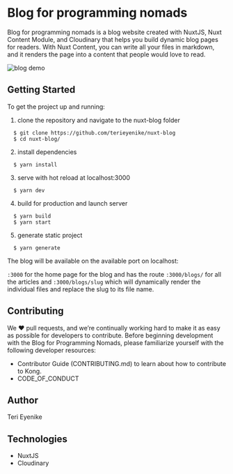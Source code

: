 # Blog for programming nomads

Blog for programming nomads is a blog website created with NuxtJS, Nuxt Content Module, and Cloudinary that helps you
build dynamic blog pages for readers. With Nuxt Content, you can write all your files in markdown, and it renders the
page into a content that people would love to read.

![blog demo](https://user-images.githubusercontent.com/25850598/167312475-c9438ca5-1828-4308-a9ff-91dcd9979fae.png)

## Getting Started

To get the project up and running:

1. clone the repository and navigate to the nuxt-blog folder

```
  $ git clone https://github.com/terieyenike/nuxt-blog
  $ cd nuxt-blog/
```

2. install dependencies

```
  $ yarn install
```

3. serve with hot reload at localhost:3000

```
  $ yarn dev
``` 

4. build for production and launch server

```
  $ yarn build
  $ yarn start
```

5. generate static project

```
  $ yarn generate
```

The blog will be available on the available port on localhost:

`:3000` for the home page for the blog and has the route `:3000/blogs/` for all the articles and `:3000/blogs/slug`
which will dynamically render the individual files and replace the slug to its file name.

## Contributing

We ❤️ pull requests, and we’re continually working hard to make it as easy as possible for developers to contribute.
Before beginning development with the Blog for Programming Nomads, please familiarize yourself with the following developer
resources:

- Contributor Guide (CONTRIBUTING.md) to learn about how to contribute to Kong.
- CODE_OF_CONDUCT

## Author
Teri Eyenike

## Technologies
- NuxtJS
- Cloudinary
